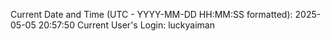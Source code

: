 Current Date and Time (UTC - YYYY-MM-DD HH:MM:SS formatted): 2025-05-05 20:57:50
Current User's Login: luckyaiman
